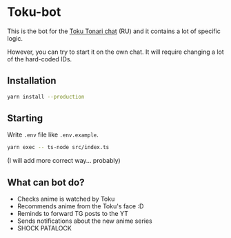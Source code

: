 # Toku-bot

This is the bot for the [Toku Tonari chat](https://t.me/+hKwe-jzGYV5lOWRi) (RU) and it contains a lot of specific logic. 

However, you can try to start it on the own chat. It will require changing a lot of the hard-coded IDs.

## Installation
```bash
yarn install --production
```

## Starting
Write `.env` file like `.env.example`.
```bash
yarn exec -- ts-node src/index.ts
```
(I will add more correct way... probably)

## What can bot do?
* Checks anime is watched by Toku
* Recommends anime from the Toku's face :D
* Reminds to forward TG posts to the YT
* Sends notifications about the new anime series
* SHOCK PATALOCK
